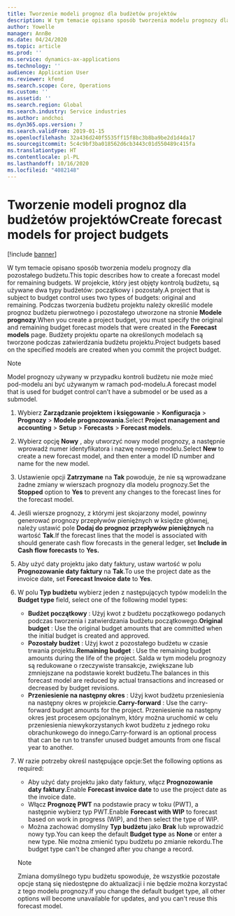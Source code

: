 ```yaml
---
title: Tworzenie modeli prognoz dla budżetów projektów
description: W tym temacie opisano sposób tworzenia modelu prognozy dla pozostałego budżetu.
author: Yowelle
manager: AnnBe
ms.date: 04/24/2020
ms.topic: article
ms.prod: ''
ms.service: dynamics-ax-applications
ms.technology: ''
audience: Application User
ms.reviewer: kfend
ms.search.scope: Core, Operations
ms.custom: ''
ms.assetid: ''
ms.search.region: Global
ms.search.industry: Service industries
ms.author: andchoi
ms.dyn365.ops.version: 7
ms.search.validFrom: 2019-01-15
ms.openlocfilehash: 32a436d240f5535ff15f8bc3b8ba9be2d1d4da17
ms.sourcegitcommit: 5c4c9bf3ba018562d6cb3443c01d550489c415fa
ms.translationtype: HT
ms.contentlocale: pl-PL
ms.lasthandoff: 10/16/2020
ms.locfileid: "4082148"
---
```

# <a name="create-forecast-models-for-project-budgets"></a><span data-ttu-id="e5d7f-103">Tworzenie modeli prognoz dla budżetów projektów</span><span class="sxs-lookup"><span data-stu-id="e5d7f-103">Create forecast models for project budgets</span></span> 

[!include [banner](../includes/banner.md)]

<span data-ttu-id="e5d7f-104">W tym temacie opisano sposób tworzenia modelu prognozy dla pozostałego budżetu.</span><span class="sxs-lookup"><span data-stu-id="e5d7f-104">This topic describes how to create a forecast model for remaining budgets.</span></span> <span data-ttu-id="e5d7f-105">W projekcie, który jest objęty kontrolą budżetu, są używane dwa typy budżetów: początkowy i pozostały.</span><span class="sxs-lookup"><span data-stu-id="e5d7f-105">A project that is subject to budget control uses two types of budgets: original and remaining.</span></span> <span data-ttu-id="e5d7f-106">Podczas tworzenia budżetu projektu należy określić modele prognoz budżetu pierwotnego i pozostałego utworzone na stronie **Modele prognozy**.</span><span class="sxs-lookup"><span data-stu-id="e5d7f-106">When you create a project budget, you must specify the original and remaining budget forecast models that were created in the **Forecast models** page.</span></span> <span data-ttu-id="e5d7f-107">Budżety projektu oparte na określonych modelach są tworzone podczas zatwierdzania budżetu projektu.</span><span class="sxs-lookup"><span data-stu-id="e5d7f-107">Project budgets based on the specified models are created when you commit the project budget.</span></span>

> [!NOTE]
> <span data-ttu-id="e5d7f-108">Model prognozy używany w przypadku kontroli budżetu nie może mieć pod-modelu ani być używanym w ramach pod-modelu.</span><span class="sxs-lookup"><span data-stu-id="e5d7f-108">A forecast model that is used for budget control can’t have a submodel or be used as a submodel.</span></span>

1. <span data-ttu-id="e5d7f-109">Wybierz **Zarządzanie projektem i księgowanie** > **Konfiguracja** > **Prognozy**  > **Modele prognozowania**.</span><span class="sxs-lookup"><span data-stu-id="e5d7f-109">Select **Project management and accounting** > **Setup** > **Forecasts**  > **Forecast models**.</span></span>
2. <span data-ttu-id="e5d7f-110">Wybierz opcję **Nowy** , aby utworzyć nowy model prognozy, a następnie wprowadź numer identyfikatora i nazwę nowego modelu.</span><span class="sxs-lookup"><span data-stu-id="e5d7f-110">Select **New** to create a new forecast model, and then enter a model ID number and name for the new model.</span></span> 
3. <span data-ttu-id="e5d7f-111">Ustawienie opcji **Zatrzymane** na **Tak** powoduje, że nie są wprowadzane żadne zmiany w wierszach prognozy dla modelu prognozy.</span><span class="sxs-lookup"><span data-stu-id="e5d7f-111">Set the **Stopped** option to **Yes** to prevent any changes to the forecast lines for the forecast model.</span></span> 
4. <span data-ttu-id="e5d7f-112">Jeśli wiersze prognozy, z którymi jest skojarzony model, powinny generować prognozy przepływów pieniężnych w księdze głównej, należy ustawić pole **Dodaj do prognoz przepływów pieniężnych** na wartość **Tak**.</span><span class="sxs-lookup"><span data-stu-id="e5d7f-112">If the forecast lines that the model is associated with should generate cash flow forecasts in the general ledger, set **Include in Cash flow forecasts** to **Yes.**</span></span> 
5. <span data-ttu-id="e5d7f-113">Aby użyć daty projektu jako daty faktury, ustaw wartość w polu **Prognozowanie daty faktury** na **Tak**.</span><span class="sxs-lookup"><span data-stu-id="e5d7f-113">To use the project date as the invoice date, set **Forecast Invoice date** to **Yes**.</span></span> 
6. <span data-ttu-id="e5d7f-114">W polu **Typ budżetu** wybierz jeden z następujących typów modeli:</span><span class="sxs-lookup"><span data-stu-id="e5d7f-114">In the **Budget type** field, select one of the following model types:</span></span>

   - <span data-ttu-id="e5d7f-115">**Budżet początkowy** : Użyj kwot z budżetu początkowego podanych podczas tworzenia i zatwierdzania budżetu początkowego.</span><span class="sxs-lookup"><span data-stu-id="e5d7f-115">**Original budget** : Use the original budget amounts that are committed when the initial budget is created and approved.</span></span>
   - <span data-ttu-id="e5d7f-116">**Pozostały budżet** : Użyj kwot z pozostałego budżetu w czasie trwania projektu.</span><span class="sxs-lookup"><span data-stu-id="e5d7f-116">**Remaining budget** : Use the remaining budget amounts during the life of the project.</span></span> <span data-ttu-id="e5d7f-117">Salda w tym modelu prognozy są redukowane o rzeczywiste transakcje, zwiększane lub zmniejszane na podstawie korekt budżetu.</span><span class="sxs-lookup"><span data-stu-id="e5d7f-117">The balances in this forecast model are reduced by actual transactions and increased or decreased by budget revisions.</span></span>
   - <span data-ttu-id="e5d7f-118">**Przeniesienie na następny okres** : Użyj kwot budżetu przeniesienia na następny okres w projekcie.</span><span class="sxs-lookup"><span data-stu-id="e5d7f-118">**Carry-forward** : Use the carry-forward budget amounts for the project.</span></span> <span data-ttu-id="e5d7f-119">Przeniesienie na następny okres jest procesem opcjonalnym, który można uruchomić w celu przeniesienia niewykorzystanych kwot budżetu z jednego roku obrachunkowego do innego.</span><span class="sxs-lookup"><span data-stu-id="e5d7f-119">Carry-forward is an optional process that can be run to transfer unused budget amounts from one fiscal year to another.</span></span>

7. <span data-ttu-id="e5d7f-120">W razie potrzeby określ następujące opcje:</span><span class="sxs-lookup"><span data-stu-id="e5d7f-120">Set the following options as required:</span></span>

   - <span data-ttu-id="e5d7f-121">Aby użyć daty projektu jako daty faktury, włącz **Prognozowanie daty faktury**.</span><span class="sxs-lookup"><span data-stu-id="e5d7f-121">Enable **Forecast invoice date** to use the project date as the invoice date.</span></span>
   - <span data-ttu-id="e5d7f-122">Włącz **Prognozę PWT** na podstawie pracy w toku (PWT), a następnie wybierz typ PWT.</span><span class="sxs-lookup"><span data-stu-id="e5d7f-122">Enable **Forecast with WIP** to forecast based on work in progress (WIP), and then select the type of WIP.</span></span> 
   - <span data-ttu-id="e5d7f-123">Można zachować domyślny **Typ budżetu** jako **Brak** lub wprowadzić nowy typ.</span><span class="sxs-lookup"><span data-stu-id="e5d7f-123">You can keep the default **Budget type** as **None** or enter a new type.</span></span> <span data-ttu-id="e5d7f-124">Nie można zmienić typu budżetu po zmianie rekordu.</span><span class="sxs-lookup"><span data-stu-id="e5d7f-124">The budget type can't be changed after you change a record.</span></span>     
    > [!NOTE]
    > <span data-ttu-id="e5d7f-125">Zmiana domyślnego typu budżetu spowoduje, że wszystkie pozostałe opcje staną się niedostępne do aktualizacji i nie będzie można korzystać z tego modelu prognozy.</span><span class="sxs-lookup"><span data-stu-id="e5d7f-125">If you change the default budget type, all other options will become unavailable for updates, and you can't reuse this forecast model.</span></span> 
   


 

